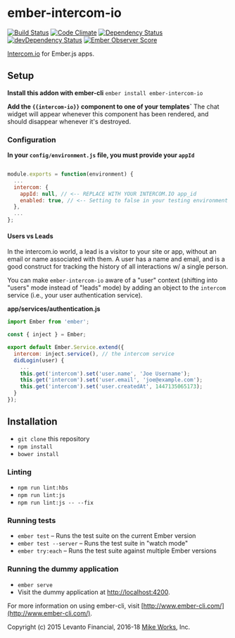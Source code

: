 # ember-intercom-io

[![Build Status](https://travis-ci.org/mike-north/ember-intercom-io.svg?branch=master)](https://travis-ci.org/mike-north/ember-intercom-io)
[![Code Climate](https://codeclimate.com/github/mike-north/ember-intercom-io/badges/gpa.svg)](https://codeclimate.com/github/mike-north/ember-intercom-io)
[![Dependency Status](https://david-dm.org/mike-north/ember-intercom-io.svg)](https://david-dm.org/mike-north/ember-intercom-io)
[![devDependency Status](https://david-dm.org/mike-north/ember-intercom-io/dev-status.svg)](https://david-dm.org/mike-north/ember-intercom-io#info=devDependencies)
[![Ember Observer Score](http://emberobserver.com/badges/ember-intercom-io.svg)](http://emberobserver.com/addons/ember-intercom-io)

[Intercom.io](http://intercom.io) for Ember.js apps.

## Setup

**Install this addon with ember-cli** `ember install ember-intercom-io`

**Add the `{{intercom-io}}` component to one of your templates`**
The chat widget will appear whenever this component has been rendered, and should disappear whenever it's destroyed.

### Configuration

**In your `config/environment.js` file, you must provide your `appId`**

```js

module.exports = function(environment) {
  ...
  intercom: {
    appId: null, // <-- REPLACE WITH YOUR INTERCOM.IO app_id
    enabled: true, // <-- Setting to false in your testing environment prevents unneccessary network requests (true by default)
  },
  ...
};

```

#### Users vs Leads

In the intercom.io world, a lead is a visitor to your site or app, without an email or name associated with them. A user has a name and email, and is a good construct for tracking the history of all interactions w/ a single person.

You can make `ember-intercom-io` aware of a "user" context (shifting into "users" mode instead of "leads" mode) by adding an object to the `intercom` service (i.e., your user authentication service).

**app/services/authentication.js**

```js
import Ember from 'ember';

const { inject } = Ember;

export default Ember.Service.extend({
  intercom: inject.service(), // the intercom service
  didLogin(user) {
    ...
    this.get('intercom').set('user.name', 'Joe Username');
    this.get('intercom').set('user.email', 'joe@example.com');
    this.get('intercom').set('user.createdAt', 1447135065173);
  }
});

```

## Installation

- `git clone` this repository
- `npm install`
- `bower install`

### Linting

- `npm run lint:hbs`
- `npm run lint:js`
- `npm run lint:js -- --fix`

### Running tests

- `ember test` – Runs the test suite on the current Ember version
- `ember test --server` – Runs the test suite in "watch mode"
- `ember try:each` – Runs the test suite against multiple Ember versions

### Running the dummy application

- `ember serve`
- Visit the dummy application at [http://localhost:4200](http://localhost:4200).

For more information on using ember-cli, visit [http://www.ember-cli.com/](http://www.ember-cli.com/).

Copyright (c) 2015 Levanto Financial, 2016-18 [Mike Works](https://mike.works), Inc.

